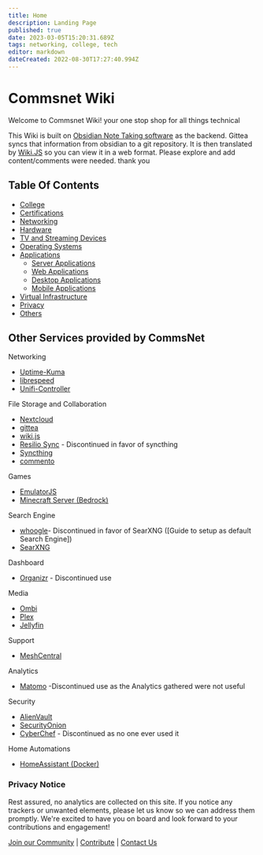 ```yaml
---
title: Home
description: Landing Page
published: true
date: 2023-03-05T15:20:31.689Z
tags: networking, college, tech
editor: markdown
dateCreated: 2022-08-30T17:27:40.994Z
---
```


# Commsnet Wiki

Welcome to Commsnet Wiki! your one stop shop for all things technical

This Wiki is built on [Obsidian Note Taking software]() as the backend. Gittea syncs that information from obsidian to a git repository. It is then translated by [Wiki.JS]() so you can view it in a web format. Please explore and add content/comments were needed. thank you

## Table Of Contents

- [College](https://wiki.commsnet.org/en/WGU/home)
- [Certifications](https://wiki.commsnet.org/en/Certifications/home)
- [Networking](https://wiki.commsnet.org/en/Networking/home)
- [Hardware](https://wiki.commsnet.org/en/Hardware/home)
- [TV and Streaming Devices](https://wiki.commsnet.org/en/TV_Streaming_Devices/Home)
- [Operating Systems](https://wiki.commsnet.org/en/Operating_Systems/Home)
- [Applications]()
	- [Server Applications](https://wiki.commsnet.org/en/Applications/Server_Applications/home)
	- [Web Applications](https://wiki.commsnet.org/en/Web_Applications/home)
	- [Desktop Applications](https://wiki.commsnet.org/en/Desktop_Applications/Home)
	- [Mobile Applications](https://wiki.commsnet.org/en/Mobile_Applications/home)
- [Virtual Infrastructure]()
- [Privacy](https://wiki.commsnet.org/en/Privacy/home)
- [Others](https://wiki.commsnet.org/en/FOSS)


## Other Services provided by CommsNet
Networking
- [Uptime-Kuma](https://status.commsnet.org)
- [librespeed](https://speedtest.commsnet.org)
- [Unifi-Controller]()

File Storage and Collaboration
- [Nextcloud](https://nextcloud.commsnet.org)
- [gittea](https://git.commsnet.org)
- [wiki.js](https://wikijs.commsnet.org)
- [Resilio Sync](https://resilio.commsnet.org) - Discontinued in favor of syncthing
- [Syncthing]()
- [commento](https://commento.commsnet.org)

Games
- [EmulatorJS](https://games.commsnet.org)
- [Minecraft Server (Bedrock)](myst.commsnet.org:19132)

Search Engine
- [whoogle](!https://whoogle.commsnet.org)- Discontinued in favor of SearXNG ([Guide to setup as default Search Engine])
- [SearXNG](https://search.commsnet.org)

Dashboard
- [Organizr](!https://organizr.commsnet.org) - Discontinued use 

Media
- [Ombi](https://ombi.commsnet.org)
- [Plex](https://blackrifle.commsnet.org)
- [Jellyfin](https://jellyfin.commsnet.org)

Support
- [MeshCentral]()

Analytics
- [Matomo](!https://matomo.commsnet.org) -Discontinued use as the Analytics gathered were not useful

Security
- [AlienVault]()
- [SecurityOnion]()
- [CyberChef](https://cyberchef.commsnet.org) - Discontinued as no one ever used it

Home Automations
- [HomeAssistant (Docker)]()

### Privacy Notice
Rest assured, no analytics are collected on this site. If you notice any trackers or unwanted elements, please let us know so we can address them promptly. We're excited to have you on board and look forward to your contributions and engagement!

[Join our Community](https://wiki.commsnet.org/register) | [Contribute](https://wiki.commsnet.org/en/Donate) | [Contact Us](#)
